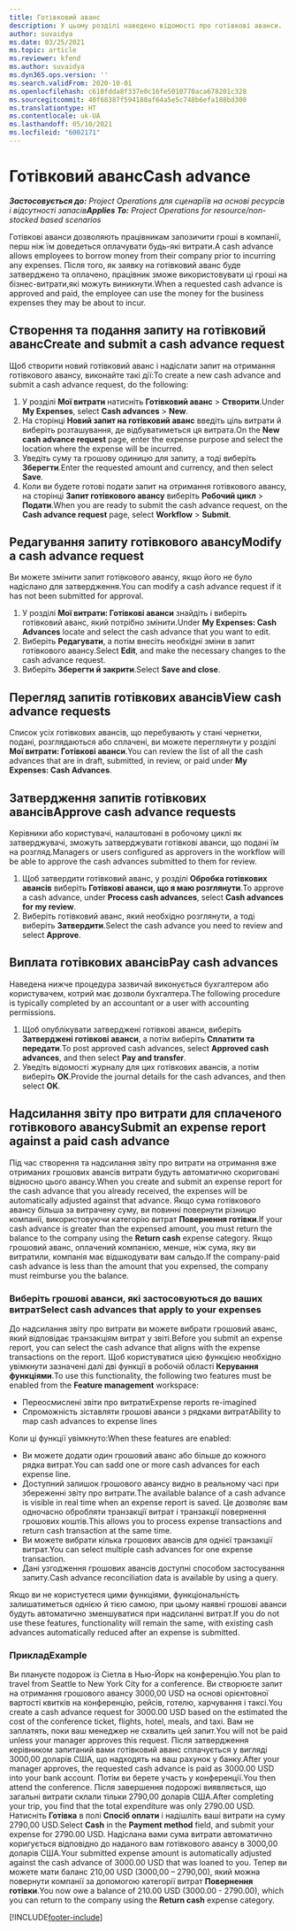 ```yaml
---
title: Готівковий аванс
description: У цьому розділі наведено відомості про готівкові аванси.
author: suvaidya
ms.date: 03/25/2021
ms.topic: article
ms.reviewer: kfend
ms.author: suvaidya
ms.dyn365.ops.version: ''
ms.search.validFrom: 2020-10-01
ms.openlocfilehash: c610fdda8f337e0c16fe5010770aca678201c328
ms.sourcegitcommit: 40f68387f594180af64a5e5c748b6efa188bd300
ms.translationtype: HT
ms.contentlocale: uk-UA
ms.lasthandoff: 05/10/2021
ms.locfileid: "6002171"
---
```

# <a name="cash-advance"></a><span data-ttu-id="ce2ca-103">Готівковий аванс</span><span class="sxs-lookup"><span data-stu-id="ce2ca-103">Cash advance</span></span>

<span data-ttu-id="ce2ca-104">_**Застосовується до:** Project Operations для сценаріїв на основі ресурсів і відсутності запасів_</span><span class="sxs-lookup"><span data-stu-id="ce2ca-104">_**Applies To:** Project Operations for resource/non-stocked based scenarios_</span></span>

<span data-ttu-id="ce2ca-105">Готівкові аванси дозволяють працівникам запозичити гроші в компанії, перш ніж їм доведеться оплачувати будь-які витрати.</span><span class="sxs-lookup"><span data-stu-id="ce2ca-105">A cash advance allows employees to borrow money from their company prior to incurring any expenses.</span></span> <span data-ttu-id="ce2ca-106">Після того, як заявку на готівковий аванс буде затверджено та оплачено, працівник зможе використовувати ці гроші на бізнес-витрати,які можуть виникнути.</span><span class="sxs-lookup"><span data-stu-id="ce2ca-106">When a requested cash advance is approved and paid, the employee can use the money for the business expenses they may be about to incur.</span></span> 

## <a name="create-and-submit-a-cash-advance-request"></a><span data-ttu-id="ce2ca-107">Створення та подання запиту на готівковий аванс</span><span class="sxs-lookup"><span data-stu-id="ce2ca-107">Create and submit a cash advance request</span></span>
<span data-ttu-id="ce2ca-108">Щоб створити новий готівковий аванс і надіслати запит на отримання готівкового авансу, виконайте такі дії:</span><span class="sxs-lookup"><span data-stu-id="ce2ca-108">To create a new cash advance and submit a cash advance request, do the following:</span></span> 

1. <span data-ttu-id="ce2ca-109">У розділі **Мої витрати** натисніть **Готівковий аванс** > **Створити**.</span><span class="sxs-lookup"><span data-stu-id="ce2ca-109">Under **My Expenses**, select **Cash advances** > **New**.</span></span> 
2. <span data-ttu-id="ce2ca-110">На сторінці **Новий запит на готівковий аванс** введіть ціль витрати й виберіть розташування, де відбуватиметься ця витрата.</span><span class="sxs-lookup"><span data-stu-id="ce2ca-110">On the **New cash advance request** page, enter the expense purpose and select the location where the expense will be incurred.</span></span>
3. <span data-ttu-id="ce2ca-111">Уведіть суму та грошову одиницю для запиту, а тоді виберіть **Зберегти**.</span><span class="sxs-lookup"><span data-stu-id="ce2ca-111">Enter the requested amount and currency, and then select **Save**.</span></span> 
4. <span data-ttu-id="ce2ca-112">Коли ви будете готові подати запит на отримання готівкового авансу, на сторінці **Запит готівкового авансу** виберіть **Робочий цикл** > **Подати**.</span><span class="sxs-lookup"><span data-stu-id="ce2ca-112">When you are ready to submit the cash advance request, on the **Cash advance request** page, select **Workflow** > **Submit**.</span></span>

## <a name="modify-a-cash-advance-request"></a><span data-ttu-id="ce2ca-113">Редагування запиту готівкового авансу</span><span class="sxs-lookup"><span data-stu-id="ce2ca-113">Modify a cash advance request</span></span>

<span data-ttu-id="ce2ca-114">Ви можете змінити запит готівкового авансу, якщо його не було надіслано для затвердження.</span><span class="sxs-lookup"><span data-stu-id="ce2ca-114">You can modify a cash advance request if it has not been submitted for approval.</span></span>

1. <span data-ttu-id="ce2ca-115">У розділі **Мої витрати: Готівкові аванси** знайдіть і виберіть готівковий аванс, який потрібно змінити.</span><span class="sxs-lookup"><span data-stu-id="ce2ca-115">Under **My Expenses: Cash Advances** locate and select the cash advance that you want to edit.</span></span>
2. <span data-ttu-id="ce2ca-116">Виберіть **Редагувати**, а потім внесіть необхідні зміни в запит готівкового авансу.</span><span class="sxs-lookup"><span data-stu-id="ce2ca-116">Select **Edit**, and make the necessary changes to the cash advance request.</span></span> 
3. <span data-ttu-id="ce2ca-117">Виберіть **Зберегти й закрити**.</span><span class="sxs-lookup"><span data-stu-id="ce2ca-117">Select **Save and close**.</span></span>


## <a name="view-cash-advance-requests"></a><span data-ttu-id="ce2ca-118">Перегляд запитів готівкових авансів</span><span class="sxs-lookup"><span data-stu-id="ce2ca-118">View cash advance requests</span></span>
<span data-ttu-id="ce2ca-119">Список усіх готівкових авансів, що перебувають у стані чернетки, подані, розглядаються або сплачені, ви можете переглянути у розділі **Мої витрати: Готівкові аванси**.</span><span class="sxs-lookup"><span data-stu-id="ce2ca-119">You can review the list of all the cash advances that are in draft, submitted, in review, or paid under **My Expenses: Cash Advances**.</span></span> 

## <a name="approve-cash-advance-requests"></a><span data-ttu-id="ce2ca-120">Затвердження запитів готівкових авансів</span><span class="sxs-lookup"><span data-stu-id="ce2ca-120">Approve cash advance requests</span></span>

<span data-ttu-id="ce2ca-121">Керівники або користувачі, налаштовані в робочому циклі як затверджувачі, зможуть затверджувати готівкові аванси, що подані їм на розгляд.</span><span class="sxs-lookup"><span data-stu-id="ce2ca-121">Managers or users configured as approvers in the workflow will be able to approve the cash advances submitted to them for review.</span></span> 

1. <span data-ttu-id="ce2ca-122">Щоб затвердити готівковий аванс, у розділі **Обробка готівкових авансів** виберіть **Готівкові аванси, що я маю розглянути**.</span><span class="sxs-lookup"><span data-stu-id="ce2ca-122">To approve a cash advance, under **Process cash advances**, select **Cash advances for my review**.</span></span>
2. <span data-ttu-id="ce2ca-123">Виберіть готівковий аванс, який необхідно розглянути, а тоді виберіть **Затвердити**.</span><span class="sxs-lookup"><span data-stu-id="ce2ca-123">Select the cash advance you need to review and select **Approve**.</span></span>  

## <a name="pay-cash-advances"></a><span data-ttu-id="ce2ca-124">Виплата готівкових авансів</span><span class="sxs-lookup"><span data-stu-id="ce2ca-124">Pay cash advances</span></span> 
<span data-ttu-id="ce2ca-125">Наведена нижче процедура зазвичай виконується бухгалтером або користувачем, котрий має дозволи бухгалтера.</span><span class="sxs-lookup"><span data-stu-id="ce2ca-125">The following procedure is typically completed by an accountant or a user with accounting permissions.</span></span>

1. <span data-ttu-id="ce2ca-126">Щоб опублікувати затверджені готівкові аванси, виберіть **Затверджені готівкові аванси**, а потім виберіть **Сплатити та передати**.</span><span class="sxs-lookup"><span data-stu-id="ce2ca-126">To post approved cash advances, select **Approved cash advances**, and then select **Pay and transfer**.</span></span>  
2. <span data-ttu-id="ce2ca-127">Уведіть відомості журналу для цих готівкових авансів, а потім виберіть **ОК**.</span><span class="sxs-lookup"><span data-stu-id="ce2ca-127">Provide the journal details for the cash advances, and then select **OK**.</span></span> 

## <a name="submit-an-expense-report-against-a-paid-cash-advance"></a><span data-ttu-id="ce2ca-128">Надсилання звіту про витрати для сплаченого готівкового авансу</span><span class="sxs-lookup"><span data-stu-id="ce2ca-128">Submit an expense report against a paid cash advance</span></span> 

<span data-ttu-id="ce2ca-129">Під час створення та надсилання звіту про витрати на отримання вже отриманих грошових авансів витрати будуть автоматично скориговані відносно цього авансу.</span><span class="sxs-lookup"><span data-stu-id="ce2ca-129">When you create and submit an expense report for the cash advance that you already received, the expenses will be automatically adjusted against that advance.</span></span> <span data-ttu-id="ce2ca-130">Якщо сума готівкового авансу більша за витрачену суму, ви повинні повернути різницю компанії, використовуючи категорію витрат **Повернення готівки**.</span><span class="sxs-lookup"><span data-stu-id="ce2ca-130">If your cash advance is greater than the expensed amount, you must return the balance to the company using the **Return cash** expense category.</span></span> <span data-ttu-id="ce2ca-131">Якщо грошовий аванс, оплачений компанією, менше, ніж сума, яку ви витратили, компанія має відшкодувати вам сальдо.</span><span class="sxs-lookup"><span data-stu-id="ce2ca-131">If the company-paid cash advance is less than the amount that you expensed, the company must reimburse you the balance.</span></span> 

### <a name="select-cash-advances-that-apply-to-your-expenses"></a><span data-ttu-id="ce2ca-132">Виберіть грошові аванси, які застосовуються до ваших витрат</span><span class="sxs-lookup"><span data-stu-id="ce2ca-132">Select cash advances that apply to your expenses</span></span>
<span data-ttu-id="ce2ca-133">До надсилання звіту про витрати ви можете вибрати грошовий аванс, який відповідає транзакціям витрат у звіті.</span><span class="sxs-lookup"><span data-stu-id="ce2ca-133">Before you submit an expense report, you can select the cash advance that aligns with the expense transactions on the report.</span></span> <span data-ttu-id="ce2ca-134">Щоб користуватися цією функцією необхідно увімкнути зазначені далі дві функції в робочій області **Керування функціями**.</span><span class="sxs-lookup"><span data-stu-id="ce2ca-134">To use this functionality, the following two features must be enabled from the **Feature management** workspace:</span></span>

  - <span data-ttu-id="ce2ca-135">Переосмислені звіти про витрати</span><span class="sxs-lookup"><span data-stu-id="ce2ca-135">Expense reports re-imagined</span></span>
  - <span data-ttu-id="ce2ca-136">Спроможність зіставляти грошові аванси з рядками витрат</span><span class="sxs-lookup"><span data-stu-id="ce2ca-136">Ability to map cash advances to expense lines</span></span>
 
 <span data-ttu-id="ce2ca-137">Коли ці функції увімкнуто:</span><span class="sxs-lookup"><span data-stu-id="ce2ca-137">When these features are enabled:</span></span>
 
  - <span data-ttu-id="ce2ca-138">Ви можете додати один грошовий аванс або більше до кожного рядка витрат.</span><span class="sxs-lookup"><span data-stu-id="ce2ca-138">You can sadd one or more cash advances for each expense line.</span></span>
  - <span data-ttu-id="ce2ca-139">Доступний залишок грошового авансу видно в реальному часі при збереженні звіту про витрати.</span><span class="sxs-lookup"><span data-stu-id="ce2ca-139">The available balance of a cash advance is visible in real time when an expense report is saved.</span></span> <span data-ttu-id="ce2ca-140">Це дозволяє вам одночасно обробляти транзакції витрат і транзакції повернення грошових коштів.</span><span class="sxs-lookup"><span data-stu-id="ce2ca-140">This allows you to process expense transactions and return cash transaction at the same time.</span></span>
  - <span data-ttu-id="ce2ca-141">Ви можете вибрати кілька грошових авансів для однієї транзакції витрат.</span><span class="sxs-lookup"><span data-stu-id="ce2ca-141">You can select multiple cash advances for one expense transaction.</span></span>
  - <span data-ttu-id="ce2ca-142">Дані узгодження грошових авансів доступні способом застосування запиту.</span><span class="sxs-lookup"><span data-stu-id="ce2ca-142">Cash advance reconciliation data is available by using a query.</span></span> 
 
<span data-ttu-id="ce2ca-143">Якщо ви не користуєтеся цими функціями, функціональність залишатиметься однією й тією самою, при цьому наявні грошові аванси будуть автоматично зменшуватися при надсиланні витрат.</span><span class="sxs-lookup"><span data-stu-id="ce2ca-143">If you do not use these features, functionality will remain the same, with existing cash advances automatically reduced after an expense is submitted.</span></span>

### <a name="example"></a><span data-ttu-id="ce2ca-144">Приклад</span><span class="sxs-lookup"><span data-stu-id="ce2ca-144">Example</span></span> 
<span data-ttu-id="ce2ca-145">Ви плануєте подорож із Сіетла в Нью-Йорк на конференцію.</span><span class="sxs-lookup"><span data-stu-id="ce2ca-145">You plan to travel from Seattle to New York City for a conference.</span></span> <span data-ttu-id="ce2ca-146">Ви створюєте запит на отримання грошового авансу 3000,00 USD на основі орієнтовної вартості квитків на конференцію, рейсів, готелю, харчування і таксі.</span><span class="sxs-lookup"><span data-stu-id="ce2ca-146">You create a cash advance request for 3000.00 USD based on the estimated the cost of the conference ticket, flights, hotel, meals, and taxi.</span></span> <span data-ttu-id="ce2ca-147">Вам не заплатять, поки ваш менеджер не схвалить цей запит.</span><span class="sxs-lookup"><span data-stu-id="ce2ca-147">You will not be paid unless your manager approves this request.</span></span> <span data-ttu-id="ce2ca-148">Після затвердження керівником запитаний вами готівковий аванс сплачується у вигляді 3000,00 доларів США, що надходять на ваш рахунок у банку.</span><span class="sxs-lookup"><span data-stu-id="ce2ca-148">After your manager approves, the requested cash advance is paid as 3000.00 USD into your bank account.</span></span> <span data-ttu-id="ce2ca-149">Потім ви берете участь у конференції.</span><span class="sxs-lookup"><span data-stu-id="ce2ca-149">You then attend the conference.</span></span> <span data-ttu-id="ce2ca-150">Після завершення подорожі виявляється, що загальні витрати склали тільки 2790,00 доларів США.</span><span class="sxs-lookup"><span data-stu-id="ce2ca-150">After completing your trip, you find that the total expenditure was only 2790.00 USD.</span></span> <span data-ttu-id="ce2ca-151">Натисніть **Готівка** в полі **Спосіб оплати** і надішліть ваші витрати на суму 2790,00 USD.</span><span class="sxs-lookup"><span data-stu-id="ce2ca-151">Select **Cash** in the **Payment method** field, and submit your expense for 2790.00 USD.</span></span> <span data-ttu-id="ce2ca-152">Надіслана вами сума витрати автоматично коригується відповідно до наданого вам готівкового авансу в 3000,00 доларів США.</span><span class="sxs-lookup"><span data-stu-id="ce2ca-152">Your submitted expense amount is automatically adjusted against the cash advance of 3000.00 USD that was loaned to you.</span></span> <span data-ttu-id="ce2ca-153">Тепер ви можете мати баланс 210,00 USD (3000,00 – 2790,00), який можна повернути компанії за допомогою категорії витрат **Повернення готівки**.</span><span class="sxs-lookup"><span data-stu-id="ce2ca-153">You now owe a balance of 210.00 USD (3000.00 - 2790.00), which you can return to the company using the **Return cash** expense category.</span></span>



[!INCLUDE[footer-include](../includes/footer-banner.md)]

